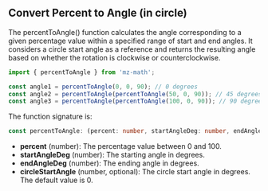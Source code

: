 ## Convert Percent to Angle (in circle)

The percentToAngle() function calculates the angle corresponding to a given percentage value within a specified range of start and end angles. It considers a circle start angle as a reference and returns the resulting angle based on whether the rotation is clockwise or counterclockwise.

```js
import { percentToAngle } from 'mz-math';

const angle1 = percentToAngle(0, 0, 90); // 0 degrees
const angle2 = percentToAngle(percentToAngle(50, 0, 90)); // 45 degrees
const angle3 = percentToAngle(percentToAngle(100, 0, 90)); // 90 degrees
```

The function signature is:
```ts
const percentToAngle: (percent: number, startAngleDeg: number, endAngleDeg: number, circleStartAngle?: number) => number;
```

- **percent** (number): The percentage value between 0 and 100.
- **startAngleDeg** (number): The starting angle in degrees.
- **endAngleDeg** (number): The ending angle in degrees.
- **circleStartAngle** (number, optional): The circle start angle in degrees. The default value is 0.

